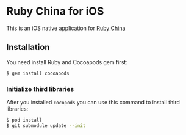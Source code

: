 # Ruby China for iOS

This is an iOS native application for [Ruby China](http://ruby-china.org)

## Installation

You need install Ruby and Cocoapods gem first:

```bash
$ gem install cocoapods
```

### Initialize third libraries

After you installed `cocopods` you can use this command to install third libraries:

```bash
$ pod install
$ git submodule update --init
```


